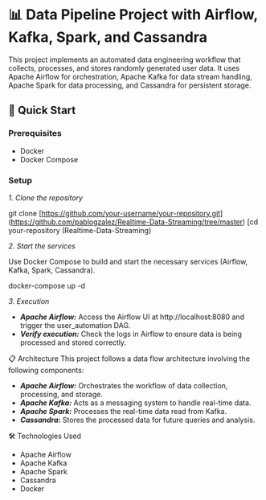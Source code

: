 # 📊 Data Pipeline Project with Airflow, Kafka, Spark, and Cassandra

This project implements an automated data engineering workflow that collects, processes, and stores randomly generated user data. It uses Apache Airflow for orchestration, Apache Kafka for data stream handling, Apache Spark for data processing, and Cassandra for persistent storage.

## 🚀 Quick Start

### Prerequisites

- Docker
- Docker Compose

### Setup

*1. Clone the repository*

   git clone [https://github.com/your-username/your-repository.git] (https://github.com/pablogzalez/Realtime-Data-Streaming/tree/master)
   [cd your-repository (Realtime-Data-Streaming)

*2. Start the services*

  Use Docker Compose to build and start the necessary services (Airflow, Kafka, Spark, Cassandra).

  docker-compose up -d

*3. Execution*
- ***Apache Airflow:*** Access the Airflow UI at http://localhost:8080 and trigger the user_automation DAG.
- ***Verify execution:*** Check the logs in Airflow to ensure data is being processed and stored correctly.

📋 Architecture
This project follows a data flow architecture involving the following components:

- ***Apache Airflow:*** Orchestrates the workflow of data collection, processing, and storage.
- ***Apache Kafka:*** Acts as a messaging system to handle real-time data.
- ***Apache Spark:*** Processes the real-time data read from Kafka.
- ***Cassandra:*** Stores the processed data for future queries and analysis.

🛠 Technologies Used
- Apache Airflow
- Apache Kafka
- Apache Spark
- Cassandra
- Docker
